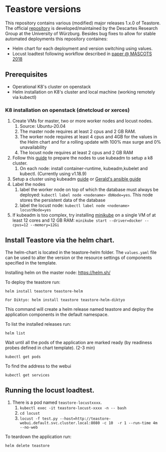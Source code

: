 # Teastore versions
This repository contains various (modified) major releases 1.x.0 of Teastore. 
The official [repository]( https://github.com/DescartesResearch/TeaStore) is developed/maintained by the Descartes Research Group at the University of Würzburg.
Besides bug fixes to allow for stable automated deployments this repository containes:
* Helm chart for each deployment and version switching using values. 
* Locust loadtest following workflow described in [paper @ MASCOTS 2018](https://ieeexplore.ieee.org/abstract/document/8526888)


## Prerequisites 
* Operational K8's cluster on openstack
* Helm installation on K8's cluster and local machine (working remotely via kubectl)

### K8 installation on openstack (dnetcloud or xerces)
1. Create VMs for master, two or more worker nodes and locust nodes.
   1. Source: Ubuntu-20.04
   2. The master node requires at least 2 cpus and 2 GB RAM. 
   3. The worker node requires at least 4 cpus and 4GB for the values in the Helm chart and for a rolling update with 100% max surge and 0% unavailability
   4. The locust node requires at least 2 cpus and 2 GB RAM
2. Follow this [guide](https://kubernetes.io/docs/setup/independent/install-kubeadm/) to prepare the nodes to use  kubeadm to setup a k8 cluster.
   1. On each node: install container-runtime, kubeadm,kubelet and kubectl. (Currently using v1.18.9)
3. Setup a cluster using kubeadm [guide](https://kubernetes.io/docs/setup/independent/create-cluster-kubeadm/) or [Gerald's ansible guide](https://gitlab.kuleuven.be/u0018104/msca-itn-eid-5ghosts/-/tree/master/ESRs/Gerald/EU-CNC2021/Ansible%20modules/kubeadm-cluster)
4. Label the nodes
   1. label the worker node on top of which the database must always be deployed: `kubectl label node <nodename> dbNode=yes`. This node stores the persistent data of the database
   2. label the locust node: `kubectl label node <nodename> locustNode=yes`
5. If kubeadm is too complex, try installing [minikube](https://minikube.sigs.k8s.io/docs/) on a single VM of at least 12 cores and 12 GB RAM: `minikube start --driver=docker --cpus=12 --memory=12Gi`

## Install Teastore via the helm chart.
The helm-chart is located in the teastore-helm folder. The `values.yaml` file can be used to alter the version or the resource settings of components specified in the template. 

Installing helm on the master node: https://helm.sh/ 

To deploy the teastore run:

```
helm install teastore teastore-helm

For Diktyo: helm install teastore teastore-helm-diktyo
```
This command will create a helm release named teastore and deploy the application components in the default namespace. 

To list the installed releases run: 
```
helm list
```
Wait until all the pods of the application are marked ready (by readiness probes defined in chart template). (2-3 min)
```
kubectl get pods
```
To find the address to the webui
```
kubectl get services
```


## Running the locust loadtest.
1. There is a pod named `teastore-locustxxxx`.
   1. ```kubectl exec -it teastore-locust-xxxx -n -- bash```
   2. ```cd locust``` 
   3.  ```locust -f test.py --host=http://teastore-webui.default.svc.cluster.local:8080 -c 10  -r 1 --run-time 4m --no-web``` 


To teardown the application run:
```
helm delete teastore
```


